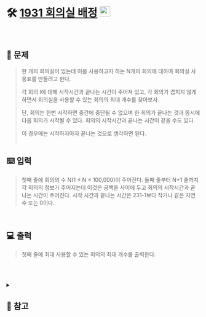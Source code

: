 <br>

# 🛠️ [1931 회의실 배정](http://www.acmicpc.net/problem/1931) <img height="27px" width="27px" src="https://static.solved.ac/tier_small/10.svg"/>
<br>

## 📖 문제
>한 개의 회의실이 있는데 이를 사용하고자 하는 N개의 회의에 대하여 회의실 사용표를 만들려고 한다.
>
>  각 회의 I에 대해 시작시간과 끝나는 시간이 주어져 있고, 각 회의가 겹치지 않게 하면서 회의실을 사용할 수 있는 회의의 최대 개수를 찾아보자.
>
>단, 회의는 한번 시작하면 중간에 중단될 수 없으며 한 회의가 끝나는 것과 동시에 다음 회의가 시작될 수 있다. 회의의 시작시간과 끝나는 시간이 같을 수도 있다. 
>
>이 경우에는 시작하자마자 끝나는 것으로 생각하면 된다.
<br><br>

## ⌨️ 입력
>첫째 줄에 회의의 수 N(1 ≤ N ≤ 100,000)이 주어진다. 둘째 줄부터 N+1 줄까지 각 회의의 정보가 주어지는데 이것은 공백을 사이에 두고 회의의 시작시간과 끝나는 시간이 주어진다. 시작 시간과 끝나는 시간은 231-1보다 작거나 같은 자연수 또는 0이다.

<br>

## 💻 출력
>첫째 줄에 최대 사용할 수 있는 회의의 최대 개수를 출력한다.

<br><br>

<details>

  <summary> 
  
  ## 🎈 참고
  </summary>
  
## 🙈 생각
> 끝나는 시간이 빠른 순서대로 입력받은 회의를 정렬한다.
>
> 앞 회의 끝나는시간이 뒤 회의 시작 시간보다 크면 그 회의는 제외한다.

## 📄 로직
> 1. 회의 끝나는 시간기준으로 오름차순으로 정렬
>
> 2. 반복문을 돌면서 앞 회의 끝나는시간이 뒤 회의 시작 시간보다 크면 그 회의는 제외한다.
>

> ### 전체 로직
> * 회의 수 입력받기
> * 회의 시작시간과 끝나는시간 입력받기 
> * 회의 끝나는 시간을 기준으로 오름차순 정렬
> * 반복문으로 회의 끝나는 시간을 기준으로 정렬한 리스트 탐색 
> > * 앞 회의 끝나는시간이 뒤 회의 시작 시간보다 클 때
> > > *pop연산 수행  
> > * 아닐경우
> > > * n의 수를 1 증가시킨다. (여기서 n은 다음 회의로 넘어갔을 경우 1이 증가하는 변수)
> 연산이 수행된 후 리스트의 길이를 출력
 
 <!-- ### 코드 진행 --!>
<br>

<!-- ## 🪄 참고 자료 --!>

</details>

<br><br>
